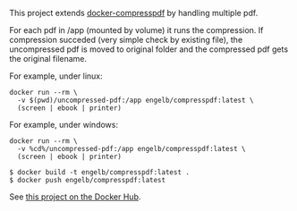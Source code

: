 This project extends [docker-compresspdf](https://github.com/dcycle/docker-compresspdf) by handling multiple pdf.

For each pdf in /app (mounted by volume) it runs the compression. If compression succeded (very simple check by existing file), the uncompressed pdf is moved to original folder and the compressed pdf gets the original filename.

For example, under linux:

    docker run --rm \
      -v $(pwd)/uncompressed-pdf:/app engelb/compresspdf:latest \
      (screen | ebook | printer)

For example, under windows:

    docker run --rm \
      -v %cd%/uncompressed-pdf:/app engelb/compresspdf:latest \
      (screen | ebook | printer)

```
$ docker build -t engelb/compresspdf:latest . 
$ docker push engelb/compresspdf:latest
```

See [this project on the Docker Hub](https://hub.docker.com/r/engelb/openhab/).
